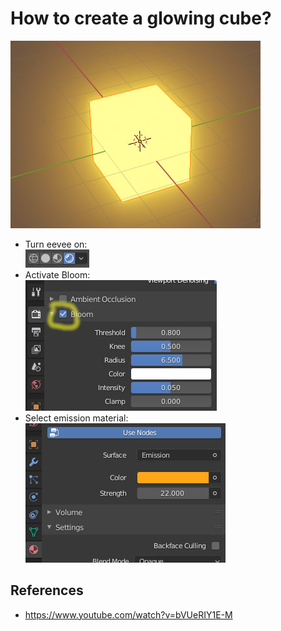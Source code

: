 # How to create a glowing cube?

![glowing.blend](final.jpg)

* Turn eevee on:  
  ![step-1.jpg](step-1.jpg)
* Activate Bloom:  
  ![step-2.jpg](step-2.jpg)
* Select emission material:  
  ![step-3.jpg](step-3.jpg)


## References
* https://www.youtube.com/watch?v=bVUeRIY1E-M
